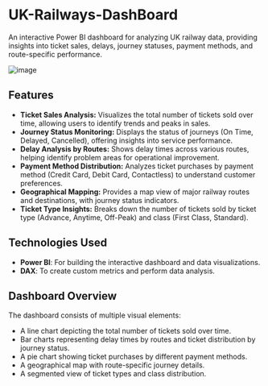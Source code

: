 # UK-Railways-DashBoard

An interactive Power BI dashboard for analyzing UK railway data, providing insights into ticket sales, delays, journey statuses, payment methods, and route-specific performance.


![image](https://github.com/Pradyumna-cyber/UK-Railways-DashBoard/assets/73057121/c0906b36-8a84-4aaf-a3f2-12d74dcca68d)


## Features

- **Ticket Sales Analysis:** Visualizes the total number of tickets sold over time, allowing users to identify trends and peaks in sales.
- **Journey Status Monitoring:** Displays the status of journeys (On Time, Delayed, Cancelled), offering insights into service performance.
- **Delay Analysis by Routes:** Shows delay times across various routes, helping identify problem areas for operational improvement.
- **Payment Method Distribution:** Analyzes ticket purchases by payment method (Credit Card, Debit Card, Contactless) to understand customer preferences.
- **Geographical Mapping:** Provides a map view of major railway routes and destinations, with journey status indicators.
- **Ticket Type Insights:** Breaks down the number of tickets sold by ticket type (Advance, Anytime, Off-Peak) and class (First Class, Standard).

## Technologies Used

- **Power BI**: For building the interactive dashboard and data visualizations.
- **DAX**: To create custom metrics and perform data analysis.

## Dashboard Overview

The dashboard consists of multiple visual elements:
- A line chart depicting the total number of tickets sold over time.
- Bar charts representing delay times by routes and ticket distribution by journey status.
- A pie chart showing ticket purchases by different payment methods.
- A geographical map with route-specific journey details.
- A segmented view of ticket types and class distribution.



